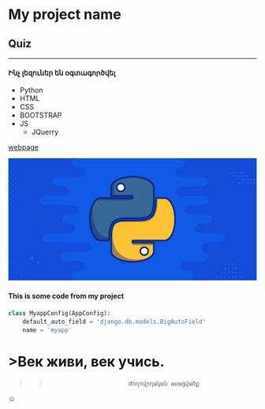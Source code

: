 # My project name
## Quiz
___

#### Ինչ լեզուներ են օգտագործվել
+ Python
+ HTML
+ CSS
+ BOOTSTRAP
+ JS
  + JQuerry

[webpage](https://getbootstrap.com/)

![python](python_logo.webp)
#### This is some code from my project
```python
class MyappConfig(AppConfig):
    default_auto_field = 'django.db.models.BigAutoField'
    name = 'myapp'


```


# >Век живи, век учись.
>>                            Ժողովրդական ասացվածք 
:relaxed: